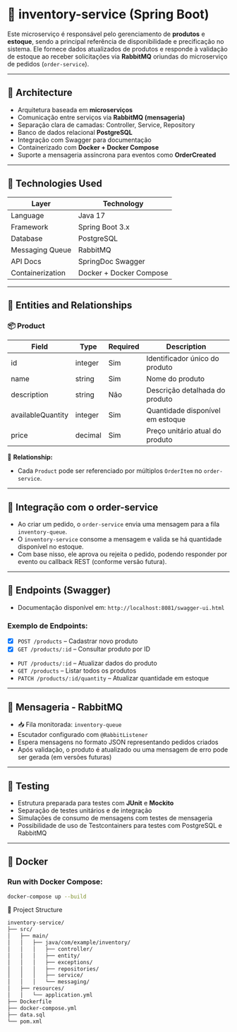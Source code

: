 # 🏪 inventory-service (Spring Boot)

Este microserviço é responsável pelo gerenciamento de **produtos** e **estoque**, sendo a principal referência de disponibilidade e precificação no sistema. Ele fornece dados atualizados de produtos e responde à validação de estoque ao receber solicitações via **RabbitMQ** oriundas do microserviço de pedidos (`order-service`).

---

## 🧱 Architecture

- Arquitetura baseada em **microserviços**
- Comunicação entre serviços via **RabbitMQ (mensageria)**
- Separação clara de camadas: Controller, Service, Repository
- Banco de dados relacional **PostgreSQL**
- Integração com Swagger para documentação
- Containerizado com **Docker + Docker Compose**
- Suporte a mensageria assíncrona para eventos como **OrderCreated**

---

## 📌 Technologies Used

| Layer            | Technology              |
| ---------------- | ----------------------- |
| Language         | Java 17                 |
| Framework        | Spring Boot 3.x         |
| Database         | PostgreSQL              |
| Messaging Queue  | RabbitMQ                |
| API Docs         | SpringDoc Swagger       |
| Containerization | Docker + Docker Compose |

---

## 📘 Entities and Relationships

### 📦 Product

| Field             | Type    | Required | Description                      |
| ----------------- | ------- | -------- | -------------------------------- |
| id                | integer | Sim      | Identificador único do produto   |
| name              | string  | Sim      | Nome do produto                  |
| description       | string  | Não      | Descrição detalhada do produto   |
| availableQuantity | integer | Sim      | Quantidade disponível em estoque |
| price             | decimal | Sim      | Preço unitário atual do produto  |

🔁 **Relationship:**

- Cada `Product` pode ser referenciado por múltiplos `OrderItem` no `order-service`.

---

## 🔁 Integração com o order-service

- Ao criar um pedido, o `order-service` envia uma mensagem para a fila `inventory-queue`.
- O `inventory-service` consome a mensagem e valida se há quantidade disponível no estoque.
- Com base nisso, ele aprova ou rejeita o pedido, podendo responder por evento ou callback REST (conforme versão futura).

---

## 🚀 Endpoints (Swagger)

- Documentação disponível em: `http://localhost:8081/swagger-ui.html`

### Exemplo de Endpoints:

- [x] `POST /products` – Cadastrar novo produto
- [x] `GET /products/:id` – Consultar produto por ID
- `PUT /products/:id` – Atualizar dados do produto
- `GET /products` – Listar todos os produtos
- `PATCH /products/:id/quantity` – Atualizar quantidade em estoque

---

## 📩 Mensageria - RabbitMQ

- 📥 Fila monitorada: `inventory-queue`
- Escutador configurado com `@RabbitListener`
- Espera mensagens no formato JSON representando pedidos criados
- Após validação, o produto é atualizado ou uma mensagem de erro pode ser gerada (em versões futuras)

---

## 🧪 Testing

- Estrutura preparada para testes com **JUnit** e **Mockito**
- Separação de testes unitários e de integração
- Simulações de consumo de mensagens com testes de mensageria
- Possibilidade de uso de Testcontainers para testes com PostgreSQL e RabbitMQ

---

## 🐳 Docker

### Run with Docker Compose:

```bash
docker-compose up --build
```

📂 Project Structure

```bash
inventory-service/
├── src/
│   ├── main/
│   │   ├── java/com/example/inventory/
│   │   │   ├── controller/
│   │   │   ├── entity/
│   │   │   ├── exceptions/
│   │   │   ├── repositories/
│   │   │   ├── service/
│   │   │   └── messaging/
│   ├── resources/
│   │   └── application.yml
├── Dockerfile
├── docker-compose.yml
├── data.sql
└── pom.xml
```

